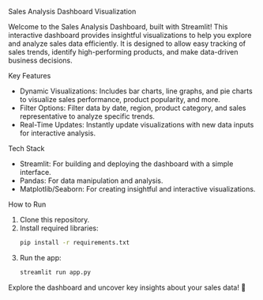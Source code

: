 
Sales Analysis Dashboard Visualization

Welcome to the Sales Analysis Dashboard, built with Streamlit! This interactive dashboard provides insightful visualizations to help you explore and analyze sales data efficiently. It is designed to allow easy tracking of sales trends, identify high-performing products, and make data-driven business decisions.

 Key Features
- Dynamic Visualizations: Includes bar charts, line graphs, and pie charts to visualize sales performance, product popularity, and more.
- Filter Options: Filter data by date, region, product category, and sales representative to analyze specific trends.
- Real-Time Updates: Instantly update visualizations with new data inputs for interactive analysis.

Tech Stack
- Streamlit: For building and deploying the dashboard with a simple interface.
- Pandas: For data manipulation and analysis.
- Matplotlib/Seaborn: For creating insightful and interactive visualizations.

How to Run
1. Clone this repository.
2. Install required libraries:
   ```bash
   pip install -r requirements.txt
   ```
3. Run the app:
   ```bash
   streamlit run app.py
   ```

Explore the dashboard and uncover key insights about your sales data! 🎉
